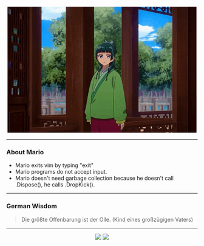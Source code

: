 <p align="center">
  <img src="assets/maomao.gif" />
</p>

---

### About Mario
- Mario exits vim by typing "exit"
- Mario programs do not accept input.
- Mario doesn't need garbage collection because he doesn't call .Dispose(), he calls .DropKick().

---

### German Wisdom
> Die größte Offenbarung ist der Olle. (Kind eines großzügigen Vaters)

---

<p align="center">
  <a>
    <img height="180em" src="https://github-readme-stats-eight-theta.vercel.app/api?username=Torfkopp&show_icons=true&theme=dark&include_all_commits=true&count_private=true"/>
  </a>
  <a href="https://github.com/Torfkopp?tab=repositories">
    <img height="180em" src="https://github-readme-stats-eight-theta.vercel.app/api/top-langs/?username=torfkopp&layout=compact&theme=dark&langs_count=8&hide=java"/>
  </a>
</p>
